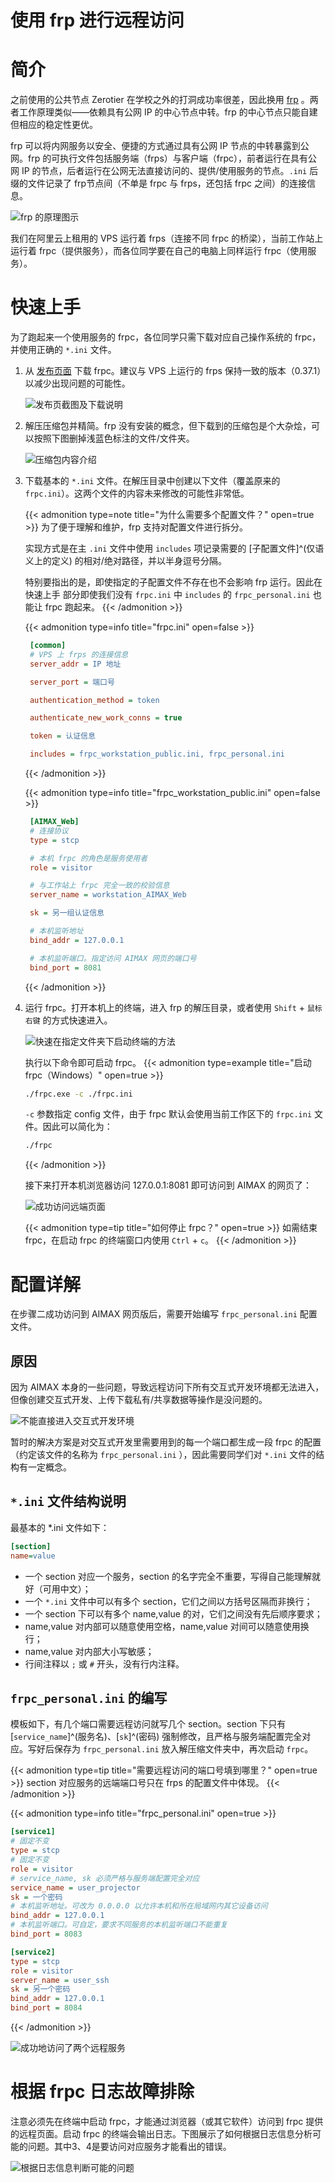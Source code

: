# 使用 frp 进行远程访问

# 简介

之前使用的公共节点 Zerotier 在学校之外的打洞成功率很差，因此换用 [frp](https://github.com/fatedier/frp) 。两者工作原理类似——依赖具有公网 IP 的中心节点中转。frp 的中心节点只能自建但相应的稳定性更优。

frp 可以将内网服务以安全、便捷的方式通过具有公网 IP 节点的中转暴露到公网。frp 的可执行文件包括服务端（frps）与客户端（frpc），前者运行在具有公网 IP 的节点，后者运行在公网无法直接访问的、提供/使用服务的节点。`.ini` 后缀的文件记录了 frp节点间（不单是 frpc 与 frps，还包括 frpc 之间）的连接信息。

![frp 的原理图示](https://raw.githubusercontent.com/xuchunqiu/personal-blog-resources/main/docs/PSC-HC2S/remote-access-with-frp/frp%E7%9A%84%E5%8E%9F%E7%90%86.png)

我们在阿里云上租用的 VPS 运行着 frps（连接不同 frpc 的桥梁），当前工作站上运行着 frpc（提供服务），而各位同学要在自己的电脑上同样运行 frpc（使用服务）。

# 快速上手

为了跑起来一个使用服务的 frpc，各位同学只需下载对应自己操作系统的 frpc，并使用正确的 `*.ini` 文件。

1. 从 [发布页面](https://github.com/fatedier/frp/releases) 下载  frpc。建议与 VPS 上运行的 frps 保持一致的版本（0.37.1）以减少出现问题的可能性。
   
   ![发布页截图及下载说明](https://raw.githubusercontent.com/xuchunqiu/personal-blog-resources/main/docs/PSC-HC2S/remote-access-with-frp/frp%E5%8F%91%E5%B8%83%E9%A1%B5%E5%8F%8A%E4%B8%8B%E8%BD%BD%E8%AF%B4%E6%98%8E.png)
   
2. 解压压缩包并精简。frp 没有安装的概念，但下载到的压缩包是个大杂烩，可以按照下图删掉浅蓝色标注的文件/文件夹。
   
   ![压缩包内容介绍](https://raw.githubusercontent.com/xuchunqiu/personal-blog-resources/main/docs/PSC-HC2S/remote-access-with-frp/frp%E5%8E%8B%E7%BC%A9%E5%8C%85%E6%96%87%E4%BB%B6%E4%BB%8B%E7%BB%8D.png)
   
3. 下载基本的 `*.ini` 文件。在解压目录中创建以下文件（覆盖原来的 `frpc.ini`）。这两个文件的内容未来修改的可能性非常低。

    {{< admonition type=note title="为什么需要多个配置文件？" open=true >}}
   为了便于理解和维护，frp 支持对配置文件进行拆分。
   
   实现方式是在主 `.ini` 文件中使用 `includes` 项记录需要的 [子配置文件]^(仅语义上的定义) 的相对/绝对路径，并以半身逗号分隔。
   
   特别要指出的是，即使指定的子配置文件不存在也不会影响 frp 运行。因此在 快速上手 部分即使我们没有 `frpc.ini` 中 `includes` 的 `frpc_personal.ini` 也能让 frpc 跑起来。
    {{< /admonition >}}
   
    {{< admonition type=info title="frpc.ini" open=false >}}
   ```ini
    [common]
    # VPS 上 frps 的连接信息
    server_addr = IP 地址
   
    server_port = 端口号
   
    authentication_method = token
   
    authenticate_new_work_conns = true
   
    token = 认证信息
   
    includes = frpc_workstation_public.ini, frpc_personal.ini   
   ```
    {{< /admonition >}}

    {{< admonition type=info title="frpc_workstation_public.ini" open=false >}}
   ```ini
    [AIMAX_Web]
    # 连接协议
    type = stcp
   
    # 本机 frpc 的角色是服务使用者
    role = visitor
   
    # 与工作站上 frpc 完全一致的校验信息
    server_name = workstation_AIMAX_Web
   
    sk = 另一组认证信息
   
    # 本机监听地址
    bind_addr = 127.0.0.1
   
    # 本机监听端口。指定访问 AIMAX 网页的端口号
    bind_port = 8081  
   ```
    {{< /admonition >}}
   
4. 运行 frpc。打开本机上的终端，进入 frp 的解压目录，或者使用 `Shift` + `鼠标右键` 的方式快速进入。
   
   ![快速在指定文件夹下启动终端的方法](https://raw.githubusercontent.com/xuchunqiu/personal-blog-resources/main/docs/PSC-HC2S/remote-access-with-frp/%E5%BF%AB%E9%80%9F%E5%9C%A8%E6%8C%87%E5%AE%9A%E6%96%87%E4%BB%B6%E5%A4%B9%E6%89%93%E5%BC%80%E7%BB%88%E7%AB%AF.png)
   
   执行以下命令即可启动 frpc。
   {{< admonition type=example title="启动 frpc（Windows）" open=true >}}
   ```bash
   ./frpc.exe -c ./frpc.ini
   ```

   `-c` 参数指定 config 文件，由于 frpc 默认会使用当前工作区下的 `frpc.ini` 文件。因此可以简化为：
   ```bash
   ./frpc
   ```
    {{< /admonition >}}

   接下来打开本机浏览器访问 127.0.0.1:8081 即可访问到 AIMAX 的网页了：

   ![成功访问远端页面](https://raw.githubusercontent.com/xuchunqiu/personal-blog-resources/main/docs/PSC-HC2S/remote-access-with-frp/%E7%A4%BA%E4%BE%8B-%E6%88%90%E5%8A%9F%E8%AE%BF%E9%97%AE%E8%BF%9C%E7%AB%AF%E9%A1%B5%E9%9D%A2.png)

   {{< admonition type=tip title="如何停止 frpc？" open=true >}}
   如需结束 frpc，在启动 frpc 的终端窗口内使用 `Ctrl` + `c`。
    {{< /admonition >}}

# 配置详解

在步骤二成功访问到 AIMAX 网页版后，需要开始编写 `frpc_personal.ini` 配置文件。

## 原因

因为 AIMAX 本身的一些问题，导致远程访问下所有交互式开发环境都无法进入，但像创建交互式开发、上传下载私有/共享数据等操作是没问题的。

![不能直接进入交互式开发环境](https://raw.githubusercontent.com/xuchunqiu/personal-blog-resources/main/docs/PSC-HC2S/remote-access-with-frp/%E7%A4%BA%E4%BE%8B-%E4%B8%8D%E8%83%BD%E7%9B%B4%E6%8E%A5%E8%BF%9B%E5%85%A5%E4%BA%A4%E4%BA%92%E5%BC%8F%E5%BC%80%E5%8F%91.png)

暂时的解决方案是对交互式开发里需要用到的每一个端口都生成一段 frpc 的配置（约定该文件的名称为 `frpc_personal.ini` ），因此需要同学们对 `*.ini` 文件的结构有一定概念。

## `*.ini` 文件结构说明

最基本的 *.ini 文件如下：

```ini
[section]
name=value
```

- 一个 section 对应一个服务，section 的名字完全不重要，写得自己能理解就好（可用中文）；
- 一个 `*.ini` 文件中可以有多个 section，它们之间以方括号区隔而非换行；
- 一个 section 下可以有多个 name,value 的对，它们之间没有先后顺序要求；
- name,value 对内部可以随意使用空格，name,value 对间可以随意使用换行；
- name,value 对内部大小写敏感；
- 行间注释以 `;` 或 `#` 开头，没有行内注释。

## `frpc_personal.ini` 的编写

模板如下，有几个端口需要远程访问就写几个 section。section 下只有 [`service_name`]^(服务名)、[`sk`]^(密码) 强制修改，且严格与服务端配置完全对应。写好后保存为 `frpc_personal.ini` 放入解压缩文件夹中，再次启动 `frpc`。

{{< admonition type=tip title="需要远程访问的端口号填到哪里？" open=true >}}
section 对应服务的远端端口号只在 frps 的配置文件中体现。
{{< /admonition >}}

{{< admonition type=info title="frpc_personal.ini" open=true >}}
```ini
[service1]
# 固定不变
type = stcp
# 固定不变
role = visitor
# service_name, sk 必须严格与服务端配置完全对应
service_name = user_projector
sk = 一个密码
# 本机监听地址。可改为 0.0.0.0 以允许本机和所在局域网内其它设备访问
bind_addr = 127.0.0.1
# 本机监听端口。可自定，要求不同服务的本机监听端口不能重复
bind_port = 8083

[service2]
type = stcp
role = visitor
server_name = user_ssh
sk = 另一个密码
bind_addr = 127.0.0.1
bind_port = 8084
```
{{< /admonition >}}

![成功地访问了两个远程服务](https://raw.githubusercontent.com/xuchunqiu/personal-blog-resources/main/docs/PSC-HC2S/remote-access-with-frp/%E7%A4%BA%E4%BE%8B-%E6%88%90%E5%8A%9F%E8%AE%BF%E9%97%AE%E4%B8%A4%E4%B8%AA%E8%BF%9C%E7%AB%AF%E9%A1%B5%E9%9D%A2.png)

# 根据 frpc 日志故障排除

注意必须先在终端中启动 frpc，才能通过浏览器（或其它软件）访问到 frpc 提供的远程页面。启动 frpc 的终端会输出日志。下图展示了如何根据日志信息分析可能的问题。其中3、4是要访问对应服务才能看出的错误。

![根据日志信息判断可能的问题](https://raw.githubusercontent.com/xuchunqiu/personal-blog-resources/main/docs/PSC-HC2S/remote-access-with-frp/%E6%A0%B9%E6%8D%AE%E6%97%A5%E5%BF%97%E8%BF%9B%E8%A1%8C%E6%95%85%E9%9A%9C%E6%8E%92%E9%99%A4.png)


